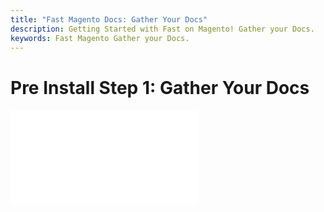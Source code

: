 ```yaml
---
title: "Fast Magento Docs: Gather Your Docs"
description: Getting Started with Fast on Magento! Gather your Docs.
keywords: Fast Magento Gather your Docs.
---
```


# Pre Install Step 1: Gather Your Docs

<embed src="/reusables/for-developers/_gather-your-docs.md" />
